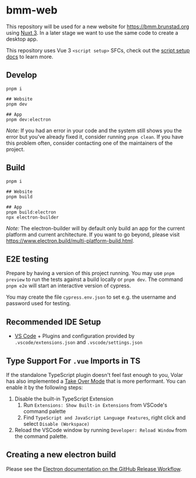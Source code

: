 # bmm-web

This repository will be used for a new website for https://bmm.brunstad.org using [Nuxt 3](https://nuxt.com/docs/getting-started/introduction).
In a later stage we want to use the same code to create a desktop app.

This repository uses Vue 3 `<script setup>` SFCs, check out the [script setup docs](https://v3.vuejs.org/api/sfc-script-setup.html#sfc-script-setup) to learn more.

## Develop

```
pnpm i

## Website
pnpm dev

## App
pnpm dev:electron
```

_Note:_ If you had an error in your code and the system still shows you the error but you've already fixed it, consider running `pnpm clean`. If you have this problem often, consider contacting one of the maintainers of the project.

## Build

```
pnpm i

## Website
pnpm build

## App
pnpm build:electron
npx electron-builder
```

_Note:_ The electron-builder will by default only build an app for the current platform and current architecture. If you want to go beyond, please visit https://www.electron.build/multi-platform-build.html.

## E2E testing

Prepare by having a version of this project running. You may use `pnpm preview` to run the tests against a build locally or `pnpm dev`. The command `pnpm e2e` will start an interactive version of cypress.

You may create the file `cypress.env.json` to set e.g. the username and password used for testing.

## Recommended IDE Setup

- [VS Code](https://code.visualstudio.com/) + Plugins and configuration provided by `.vscode/extensions.json` and `.vscode/settings.json`

## Type Support For `.vue` Imports in TS

If the standalone TypeScript plugin doesn't feel fast enough to you, Volar has also implemented a [Take Over Mode](https://github.com/johnsoncodehk/volar/discussions/471#discussioncomment-1361669) that is more performant. You can enable it by the following steps:

1. Disable the built-in TypeScript Extension
   1. Run `Extensions: Show Built-in Extensions` from VSCode's command palette
   2. Find `TypeScript and JavaScript Language Features`, right click and select `Disable (Workspace)`
2. Reload the VSCode window by running `Developer: Reload Window` from the command palette.

## Creating a new electron build

Please see the [Electron documentation on the GitHub Release Workflow](https://www.electron.build/configuration/publish.html#recommended-github-releases-workflow).
